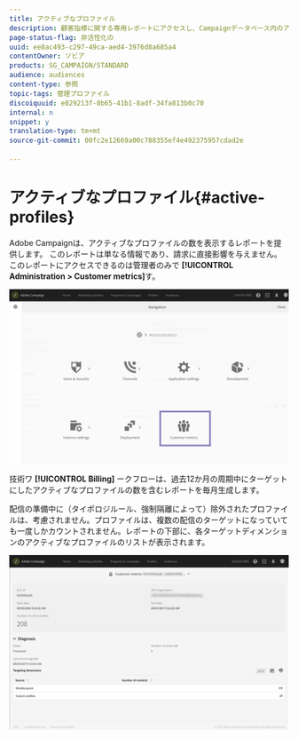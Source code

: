 ```yaml
---
title: アクティブなプロファイル
description: 顧客指標に関する専用レポートにアクセスし、Campaignデータベース内のアクティブなプロファイルを視覚化できます。
page-status-flag: 非活性化の
uuid: ee8ac493-c297-49ca-aed4-3976d8a685a4
contentOwner: ソビア
products: SG_CAMPAIGN/STANDARD
audience: audiences
content-type: 参照
topic-tags: 管理プロファイル
discoiquuid: e029213f-0b65-41b1-8adf-34fa813b0c70
internal: n
snippet: y
translation-type: tm+mt
source-git-commit: 00fc2e12669a00c788355ef4e492375957cdad2e

---
```



# アクティブなプロファイル{#active-profiles}

Adobe Campaignは、アクティブなプロファイルの数を表示するレポートを提供します。 このレポートは単なる情報であり、請求に直接影響を与えません。 このレポートにアクセスできるのは管理者のみで **[!UICONTROL Administration > Customer metrics]**&#x200B;す。

![](assets/audience_active_profiles1.png)

技術ワ **[!UICONTROL Billing]** ークフローは、過去12か月の周期中にターゲットにしたアクティブなプロファイルの数を含むレポートを毎月生成します。

配信の準備中に（タイポロジルール、強制隔離によって）除外されたプロファイルは、考慮されません。プロファイルは、複数の配信のターゲットになっていても一度しかカウントされません。レポートの下部に、各ターゲットディメンションのアクティブなプロファイルのリストが表示されます。

![](assets/audience_active_profiles2.png)

